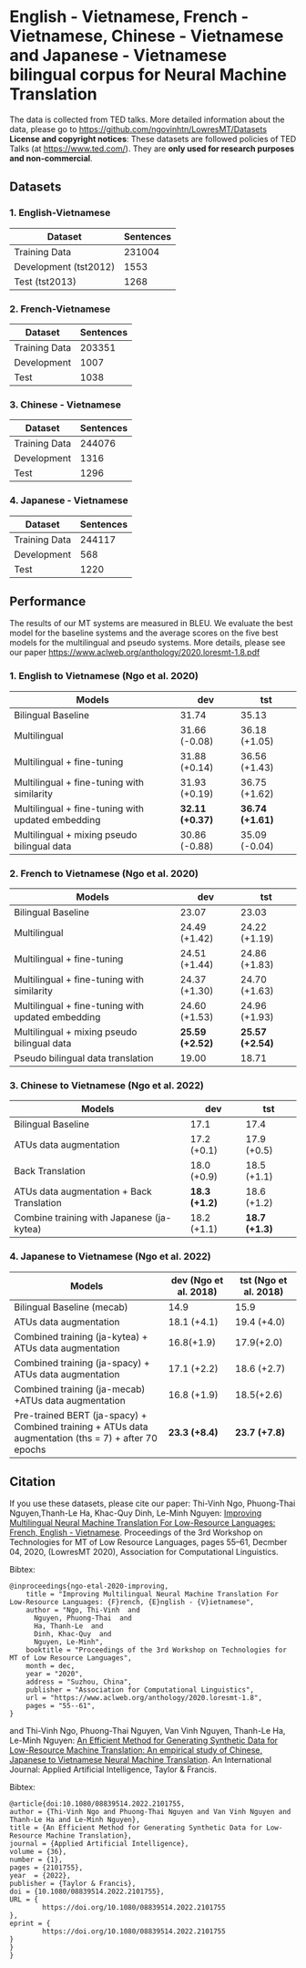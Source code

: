 # English - Vietnamese, French - Vietnamese, Chinese - Vietnamese and Japanese - Vietnamese bilingual corpus for Neural Machine Translation
The data is collected from TED talks. More detailed information about the data, please go to https://github.com/ngovinhtn/LowresMT/Datasets
**License and copyright notices**: These datasets are followed policies of TED Talks (at https://www.ted.com/). They are **only used for research purposes and non-commercial**.

## Datasets 

### 1. English-Vietnamese  
| Dataset       | Sentences | 
| ------------- | --------- | 
| Training Data | 231004 |
| Development (tst2012)  | 1553 |
| Test (tst2013)        | 1268 |


### 2. French-Vietnamese 
| Dataset       | Sentences | 
| ------------- | --------- | 
| Training Data | 203351 |
| Development   | 1007 |
| Test          | 1038 |

### 3. Chinese - Vietnamese 
| Dataset       | Sentences | 
| ------------- | --------- | 
| Training Data | 244076 |
| Development   | 1316 |
| Test          | 1296 |

### 4. Japanese - Vietnamese 
| Dataset       | Sentences | 
| ------------- | --------- | 
| Training Data | 244117 |
| Development   | 568 |
| Test          | 1220 |

## Performance 
The results of our MT systems are measured in BLEU. We evaluate the best model for the baseline systems and the average scores on the five best models for the multilingual and pseudo systems. More details, please see our paper https://www.aclweb.org/anthology/2020.loresmt-1.8.pdf

### 1. English to Vietnamese (Ngo et al. 2020)
| Models     | dev | tst |
| -----------| -----| ----------------- |
| Bilingual Baseline|  31.74 | 35.13 |
| Multilingual  | 31.66 (-0.08) |  36.18 (+1.05) |
| Multilingual + fine-tuning |31.88 (+0.14)| 36.56 (+1.43)|
|Multilingual + fine-tuning with similarity | 31.93 (+0.19) | 36.75 (+1.62)|
|Multilingual + fine-tuning with updated embedding | **32.11 (+0.37)**| **36.74 (+1.61)**|
|Multilingual + mixing pseudo bilingual data | 30.86 (-0.88) |  35.09 (-0.04)|

### 2. French to Vietnamese (Ngo et al. 2020)

| Models     | dev | tst |
| -----------| -----| ----------------- |
| Bilingual Baseline|  23.07  | 23.03 |
| Multilingual  | 24.49 (+1.42) | 24.22 (+1.19)  |
| Multilingual + fine-tuning |24.51 (+1.44)  | 24.86 (+1.83)|
|Multilingual + fine-tuning with similarity | 24.37 (+1.30) | 24.70 (+1.63)|
|Multilingual + fine-tuning with updated embedding | 24.60 (+1.53)  | 24.96 (+1.93)|
|Multilingual + mixing pseudo bilingual data | **25.59 (+2.52)** | **25.57 (+2.54)**|
|Pseudo bilingual data translation | 19.00 | 18.71 |

### 3. Chinese to Vietnamese (Ngo et al. 2022)

| Models     | dev | tst |
| -----------| -----| ----------------- |
| Bilingual Baseline|  17.1  | 17.4 |
| ATUs data augmentation  | 17.2 (+0.1) | 17.9 (+0.5)  |
| Back Translation | 18.0 (+0.9)  | 18.5 (+1.1)|
| ATUs data augmentation + Back Translation | **18.3 (+1.2)** | 18.6 (+1.2)|
| Combine training with Japanese (ja-kytea) | 18.2 (+1.1)  | **18.7 (+1.3)**|


### 4. Japanese to Vietnamese (Ngo et al. 2022)

| Models     | dev (Ngo et al. 2018) | tst (Ngo et al. 2018)|
| -----------| -----| ----------------- |
| Bilingual Baseline (mecab)|  14.9  | 15.9 |
| ATUs data augmentation  | 18.1 (+4.1) | 19.4 (+4.0)  |
| Combined training (ja-kytea) + ATUs data augmentation | 16.8(+1.9)| 17.9(+2.0) |
| Combined training (ja-spacy) + ATUs data augmentation | 17.1 (+2.2)  | 18.6 (+2.7)|
| Combined training (ja-mecab) +ATUs data augmentation | 16.8 (+1.9)  | 18.5(+2.6)|
| Pre-trained BERT  (ja-spacy) +  Combined training +  ATUs data augmentation (ths = 7) + after 70 epochs | **23.3 (+8.4)** | **23.7 (+7.8)**|



## Citation
If you use these datasets, please cite our paper:
Thi-Vinh Ngo, Phuong-Thai Nguyen,Thanh-Le Ha, Khac-Quy Dinh, Le-Minh Nguyen: [Improving Multilingual Neural Machine Translation For Low-Resource
Languages: French, English - Vietnamese](https://www.aclweb.org/anthology/2020.loresmt-1.8.pdf). Proceedings of the 3rd Workshop on Technologies for MT of Low Resource Languages, pages 55–61, Decmber 04, 2020, (LowresMT 2020), Association for Computational Linguistics.

Bibtex:
```
@inproceedings{ngo-etal-2020-improving,
    title = "Improving Multilingual Neural Machine Translation For Low-Resource Languages: {F}rench, {E}nglish - {V}ietnamese",
    author = "Ngo, Thi-Vinh  and
      Nguyen, Phuong-Thai  and
      Ha, Thanh-Le  and
      Dinh, Khac-Quy  and
      Nguyen, Le-Minh",
    booktitle = "Proceedings of the 3rd Workshop on Technologies for MT of Low Resource Languages",
    month = dec,
    year = "2020",
    address = "Suzhou, China",
    publisher = "Association for Computational Linguistics",
    url = "https://www.aclweb.org/anthology/2020.loresmt-1.8",
    pages = "55--61",
}
```
and Thi-Vinh Ngo, Phuong-Thai Nguyen, Van Vinh Nguyen, Thanh-Le Ha, Le-Minh Nguyen: [An Efficient Method for Generating Synthetic Data for Low-Resource Machine Translation: An empirical study of Chinese, Japanese to Vietnamese Neural Machine Translation](https://doi.org/10.1080/08839514.2022.2101755). An International Journal: Applied Artificial Intelligence, Taylor & Francis.

Bibtex:
```
@article{doi:10.1080/08839514.2022.2101755,
author = {Thi-Vinh Ngo and Phuong-Thai Nguyen and Van Vinh Nguyen and Thanh-Le Ha and Le-Minh Nguyen},
title = {An Efficient Method for Generating Synthetic Data for Low-Resource Machine Translation},
journal = {Applied Artificial Intelligence},
volume = {36},
number = {1},
pages = {2101755},
year  = {2022},
publisher = {Taylor & Francis},
doi = {10.1080/08839514.2022.2101755},
URL = { 
        https://doi.org/10.1080/08839514.2022.2101755 
},
eprint = { 
        https://doi.org/10.1080/08839514.2022.2101755
}
}
}
```
